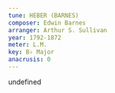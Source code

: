 ```yaml
---
tune: HEBER (BARNES)
composer: Edwin Barnes
arranger: Arthur S. Sullivan
year: 1792-1872
meter: L.M.
key: B♭ Major
anacrusis: 0
---
```

undefined